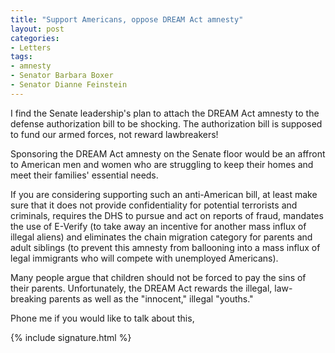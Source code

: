 ```yaml
---
title: "Support Americans, oppose DREAM Act amnesty"
layout: post
categories:
- Letters
tags:
- amnesty
- Senator Barbara Boxer
- Senator Dianne Feinstein
---
```


I find the Senate leadership's plan to attach the DREAM Act amnesty to the defense authorization bill to be shocking. The authorization bill is supposed to fund our armed forces, not reward lawbreakers!

Sponsoring the DREAM Act amnesty on the Senate floor would be an affront to American men and women who are struggling to keep their homes and meet their families' essential needs.

If you are considering supporting such an anti-American bill, at least make sure that it does not provide confidentiality for potential terrorists and criminals, requires the DHS to pursue and act on reports of fraud, mandates the use of E-Verify (to take away an incentive for another mass influx of illegal aliens) and eliminates the chain migration category for parents and adult siblings (to prevent this amnesty from ballooning into a mass influx of legal immigrants who will compete with unemployed Americans).

Many people argue that children should not be forced to pay the sins of their parents. Unfortunately, the DREAM Act rewards the illegal, law-breaking parents as well as the "innocent," illegal "youths."

Phone me if you would like to talk about this,

{% include signature.html %}
